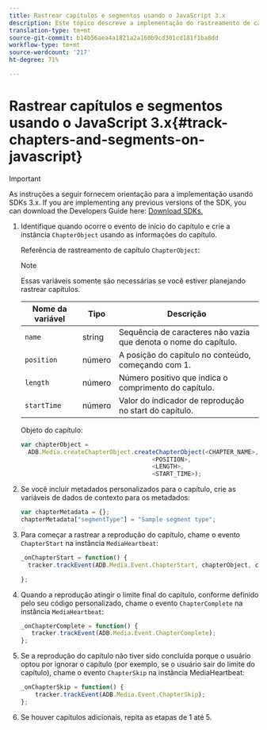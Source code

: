 ```yaml
---
title: Rastrear capítulos e segmentos usando o JavaScript 3.x
description: Este tópico descreve a implementação do rastreamento de capítulo e segmento usando o SDK do Media em aplicativos de navegador (JS).
translation-type: tm+mt
source-git-commit: b14b56aea4a1821a2a160b9cd301cd181f1ba8dd
workflow-type: tm+mt
source-wordcount: '217'
ht-degree: 71%

---
```



# Rastrear capítulos e segmentos usando o JavaScript 3.x{#track-chapters-and-segments-on-javascript}

>[!IMPORTANT]
>
>As instruções a seguir fornecem orientação para a implementação usando SDKs 3.x. If you are implementing any previous versions of the SDK, you can download the Developers Guide here: [Download SDKs.](/help/sdk-implement/download-sdks.md)

1. Identifique quando ocorre o evento de início do capítulo e crie a instância `ChapterObject` usando as informações do capítulo.

   Referência de rastreamento de capítulo `ChapterObject`:

   >[!NOTE]
   >
   >Essas variáveis somente são necessárias se você estiver planejando rastrear capítulos.

   | Nome da variável | Tipo | Descrição |
   | --- | --- | --- |
   | `name` | string | Sequência de caracteres não vazia que denota o nome do capítulo. |
   | `position` | número | A posição do capítulo no conteúdo, começando com 1. |
   | `length` | número | Número positivo que indica o comprimento do capítulo. |
   | `startTime` | número | Valor do indicador de reprodução no start do capítulo. |

   Objeto do capítulo:

   ```js
   var chapterObject =
     ADB.Media.createChapterObject.createChapterObject(<CHAPTER_NAME>,
                                        <POSITION>,
                                        <LENGTH>,
                                        <START_TIME>);
   ```

1. Se você incluir metadados personalizados para o capítulo, crie as variáveis de dados de contexto para os metadados:

   ```js
   var chapterMetadata = {};
   chapterMetadata["segmentType"] = "Sample segment type";
   ```

1. Para começar a rastrear a reprodução do capítulo, chame o evento `ChapterStart` na instância `MediaHeartbeat`:

   ```js
   _onChapterStart = function() {
     tracker.trackEvent(ADB.Media.Event.ChapterStart, chapterObject, chapterMetadata);
   
   };
   ```

1. Quando a reprodução atingir o limite final do capítulo, conforme definido pelo seu código personalizado, chame o evento `ChapterComplete` na instância `MediaHeartbeat`:

   ```js
   _onChapterComplete = function() {
      tracker.trackEvent(ADB.Media.Event.ChapterComplete);
   };
   ```

1. Se a reprodução do capítulo não tiver sido concluída porque o usuário optou por ignorar o capítulo (por exemplo, se o usuário sair do limite do capítulo), chame o evento `ChapterSkip` na instância MediaHeartbeat:

   ```js
   _onChapterSkip = function() {
       tracker.trackEvent(ADB.Media.Event.ChapterSkip);
   };
   ```

1. Se houver capítulos adicionais, repita as etapas de 1 até 5.
